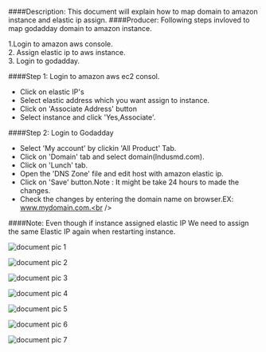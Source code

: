 ####Description:
This document will explain how to map domain to amazon instance and elastic ip assign.
####Producer:
Following steps invloved to map godadday domain to amazon instance.<br />

1.Login to amazon aws console.<br />
2. Assign elastic ip to aws instance.<br />
3. Login to godadday.<br />

####Step 1:
Login to amazon aws ec2 consol.

* Click on elastic IP's<br />
* Select elastic address which you want assign to instance.<br />
* Click on 'Associate Address' button<br />
* Select instance and click 'Yes,Associate'.<br />

####Step 2:
Login to Godadday

* Select 'My account' by clickin 'All Product' Tab.<br />
* Click on 'Domain' tab and select domain(Indusmd.com).<br />
* Click on 'Lunch' tab.<br />
* Open the 'DNS Zone' file and edit host with amazon elastic ip.<br />
* Click on 'Save' button.Note : It might be take 24 hours to made the changes.<br />
* Check the changes by entering the domain name on browser.EX: www.mydomain.com.<br />

####Note:
Even though if instance assigned elastic IP We need to assign the same Elastic IP again when restarting instance.



![document pic 1](https://cloud.githubusercontent.com/assets/25039079/22248224/9d242f4a-e263-11e6-88da-b795943ec4e9.png)





![document pic 2](https://cloud.githubusercontent.com/assets/25039079/22245047/09f0b91e-e254-11e6-8f9f-6a34097f7b13.png)





![document pic 3](https://cloud.githubusercontent.com/assets/25039079/22245070/229b9a88-e254-11e6-8314-3ad237f725d2.png)





![document pic 4](https://cloud.githubusercontent.com/assets/25039079/22245206/d585fdd2-e254-11e6-974f-736fab15bd78.png)





![document pic 5](https://cloud.githubusercontent.com/assets/25039079/22245221/e86a531c-e254-11e6-9fb7-49863db717f1.png)





![document pic 6](https://cloud.githubusercontent.com/assets/25039079/22245252/0810deb6-e255-11e6-8965-1416f06ec182.png)





![document pic 7](https://cloud.githubusercontent.com/assets/25039079/22245276/21d14782-e255-11e6-827d-df7a5ecee201.png)


